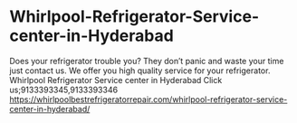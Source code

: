 # Whirlpool-Refrigerator-Service-center-in-Hyderabad
Does your refrigerator trouble you? They don’t panic and waste your time just contact us. We offer you high quality service for your refrigerator. Whirlpool Refrigerator Service center in Hyderabad Click us;9133393345,9133393346  https://whirlpoolbestrefrigeratorrepair.com/whirlpool-refrigerator-service-center-in-hyderabad/
